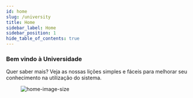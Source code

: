 ```yaml
---
id: home
slug: /university
title: Home
sidebar_label: Home
sidebar_position: 1
hide_table_of_contents: true
---
```


### Bem vindo à Universidade

Quer saber mais? Veja as nossas lições simples e fáceis para melhorar seu conhecimento na utilização do sistema.

<figure>

![home-image-size](/img/homefeat03.svg)

</figure>
